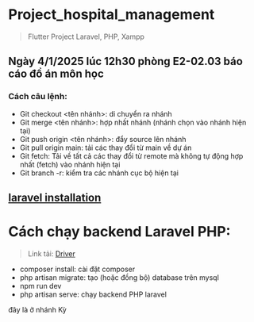 # Project_hospital_management
>Flutter Project
>Laravel, PHP, Xampp

## Ngày 4/1/2025 lúc 12h30 phòng E2-02.03 báo cáo đồ án môn học

### Cách câu lệnh:
- Git checkout <tên nhánh>: di chuyển ra nhánh 
- Git merge <tên nhánh>: hợp nhất nhánh (nhánh chọn vào nhánh hiện tại)
- Git push origin <tên nhánh>: đẩy source lên nhánh 
- Git pull origin main: tải các thay đổi từ main về dự án
- Git fetch: Tải về tất cả các thay đổi từ remote mà không tự động hợp nhất (fetch) vào nhánh hiện tại
- Git branch -r: kiểm tra các nhánh cục bộ hiện tại

## [laravel installation](https://laravel.com/docs/11.x/installation)

# Cách chạy backend Laravel PHP:
> Link tải: [Driver](https://drive.google.com/file/d/1gIP8JXoLaUzG1NKVnhm5i3I-7uHOGLXJ/view?usp=sharing)
- composer install: cài đặt composer
- php artisan migrate: tạo (hoặc đồng bộ) database trên mysql
- npm run dev
- php artisan serve: chạy backend PHP laravel


đây là ở nhánh Kỳ